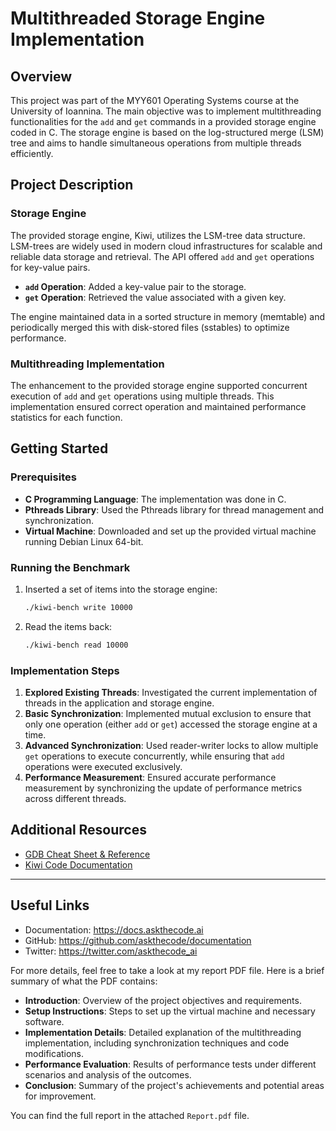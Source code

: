 
# Multithreaded Storage Engine Implementation

## Overview

This project was part of the MYY601 Operating Systems course at the University of Ioannina. The main objective was to implement multithreading functionalities for the `add` and `get` commands in a provided storage engine coded in C. The storage engine is based on the log-structured merge (LSM) tree and aims to handle simultaneous operations from multiple threads efficiently.

## Project Description

### Storage Engine

The provided storage engine, Kiwi, utilizes the LSM-tree data structure. LSM-trees are widely used in modern cloud infrastructures for scalable and reliable data storage and retrieval. The API offered `add` and `get` operations for key-value pairs. 

- **`add` Operation**: Added a key-value pair to the storage.
- **`get` Operation**: Retrieved the value associated with a given key.

The engine maintained data in a sorted structure in memory (memtable) and periodically merged this with disk-stored files (sstables) to optimize performance.

### Multithreading Implementation

The enhancement to the provided storage engine supported concurrent execution of `add` and `get` operations using multiple threads. This implementation ensured correct operation and maintained performance statistics for each function.

## Getting Started

### Prerequisites

- **C Programming Language**: The implementation was done in C.
- **Pthreads Library**: Used the Pthreads library for thread management and synchronization.
- **Virtual Machine**: Downloaded and set up the provided virtual machine running Debian Linux 64-bit.

### Running the Benchmark

1. Inserted a set of items into the storage engine:
   ```sh
   ./kiwi-bench write 10000
   ```
2. Read the items back:
   ```sh
   ./kiwi-bench read 10000
   ```

### Implementation Steps

1. **Explored Existing Threads**: Investigated the current implementation of threads in the application and storage engine.
2. **Basic Synchronization**: Implemented mutual exclusion to ensure that only one operation (either `add` or `get`) accessed the storage engine at a time.
3. **Advanced Synchronization**: Used reader-writer locks to allow multiple `get` operations to execute concurrently, while ensuring that `add` operations were executed exclusively.
4. **Performance Measurement**: Ensured accurate performance measurement by synchronizing the update of performance metrics across different threads.


## Additional Resources

- [GDB Cheat Sheet & Reference](https://sourceware.org/gdb/download/onlinedocs/gdb.html)
- [Kiwi Code Documentation](https://www.cse.uoi.gr/~stergios/teaching/myy601/lab/kiwi-dox/html/)

---

## Useful Links

- Documentation: https://docs.askthecode.ai
- GitHub: https://github.com/askthecode/documentation
- Twitter: https://twitter.com/askthecode_ai


For more details, feel free to take a look at my report PDF file. Here is a brief summary of what the PDF contains:

- **Introduction**: Overview of the project objectives and requirements.
- **Setup Instructions**: Steps to set up the virtual machine and necessary software.
- **Implementation Details**: Detailed explanation of the multithreading implementation, including synchronization techniques and code modifications.
- **Performance Evaluation**: Results of performance tests under different scenarios and analysis of the outcomes.
- **Conclusion**: Summary of the project's achievements and potential areas for improvement.

You can find the full report in the attached `Report.pdf` file.
